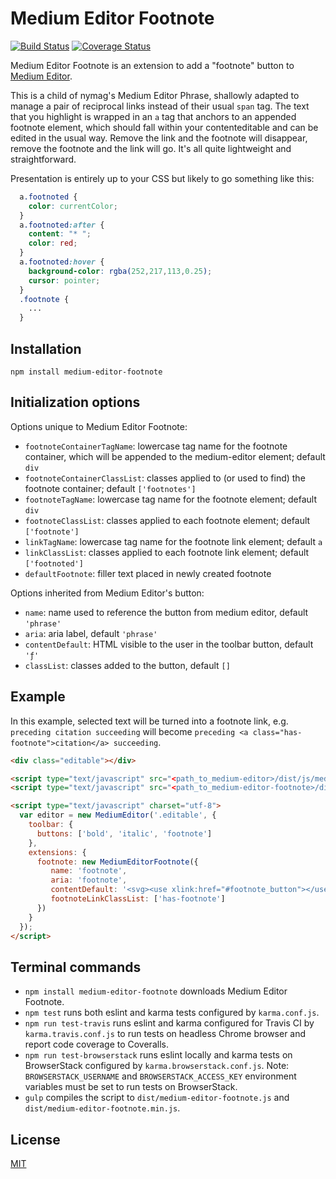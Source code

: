 # Medium Editor Footnote

[![Build Status](https://travis-ci.org/spanner/medium-editor-footnote.svg)](https://travis-ci.org/spanner/medium-editor-footnote)
[![Coverage Status](https://coveralls.io/repos/spanner/medium-editor-footnote/badge.svg?branch=master)](https://coveralls.io/r/spanner/medium-editor-footnote?branch=master)

Medium Editor Footnote is an extension to add a "footnote" button to [Medium Editor](https://github.com/yabwe/medium-editor).

This is a child of nymag's Medium Editor Phrase, shallowly adapted to manage a pair of reciprocal links instead of their usual `span` tag.
The text that you highlight is wrapped in an `a` tag that anchors to an appended footnote element, which should fall within your contenteditable and can be edited in the usual way. Remove the link and the footnote will disappear, remove the footnote and the link will go. It's all quite lightweight and straightforward.

Presentation is entirely up to your CSS but likely to go something like this:

```css
  a.footnoted {
    color: currentColor;
  }
  a.footnoted:after {
    content: "* ";
    color: red;
  }
  a.footnoted:hover {
    background-color: rgba(252,217,113,0.25);
    cursor: pointer;
  }
  .footnote {
    ...
  }
```


## Installation

```
npm install medium-editor-footnote
```


## Initialization options

Options unique to Medium Editor Footnote:

* `footnoteContainerTagName`: lowercase tag name for the footnote container, which will be appended to the medium-editor element; default `div`
* `footnoteContainerClassList`: classes applied to (or used to find) the footnote container; default `['footnotes']`
* `footnoteTagName`: lowercase tag name for the footnote element; default `div`
* `footnoteClassList`: classes applied to each footnote element; default `['footnote']`
* `linkTagName`: lowercase tag name for the footnote link element; default `a`
* `linkClassList`: classes applied to each footnote link element; default `['footnoted']`
* `defaultFootnote`: filler text placed in newly created footnote

Options inherited from Medium Editor's button:

* `name`: name used to reference the button from medium editor, default `'phrase'`
* `aria`: aria label, default `'phrase'`
* `contentDefault`: HTML visible to the user in the toolbar button, default `'ƒ'`
* `classList`: classes added to the button, default `[]`


## Example

In this example, selected text will be turned into a footnote link,
e.g. `preceding citation succeeding` will become `preceding <a class="has-footnote">citation</a> succeeding`.


```html
<div class="editable"></div>

<script type="text/javascript" src="<path_to_medium-editor>/dist/js/medium-editor.js"></script>
<script type="text/javascript" src="<path_to_medium-editor-footnote>/dist/medium-editor-footnote.js"></script>

<script type="text/javascript" charset="utf-8">
  var editor = new MediumEditor('.editable', {
    toolbar: {
      buttons: ['bold', 'italic', 'footnote']
    },
    extensions: {
      footnote: new MediumEditorFootnote({
         name: 'footnote',
         aria: 'footnote',
         contentDefault: '<svg><use xlink:href="#footnote_button"></use></svg>',
         footnoteLinkClassList: ['has-footnote']
      })
    }
  });
</script>
```

## Terminal commands

* `npm install medium-editor-footnote` downloads Medium Editor Footnote.
* `npm test` runs both eslint and karma tests configured by `karma.conf.js`.
* `npm run test-travis` runs eslint and karma configured for Travis CI by `karma.travis.conf.js` to run tests on headless Chrome browser and report code coverage to Coveralls.
* `npm run test-browserstack` runs eslint locally and karma tests on BrowserStack configured by `karma.browserstack.conf.js`. Note: `BROWSERSTACK_USERNAME` and `BROWSERSTACK_ACCESS_KEY` environment variables must be set to run tests on BrowserStack.
* `gulp` compiles the script to `dist/medium-editor-footnote.js` and `dist/medium-editor-footnote.min.js`.


## License

[MIT](https://github.com/spanner/medium-editor-footnote/blob/master/LICENSE)
